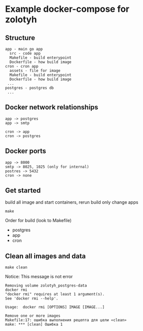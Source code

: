 # Example docker-compose for zolotyh


## Structure
```
app - main go app
  src - code app
  Makefile - build enterypoint
  Dockerfile - how build image 
cron - cron app
  assets - file for image
  Makefile - build enterypoint
  Dockerfile - how build image 
 ...
postgres - postgres db
 ...
```

## Docker network relationships
```
app -> postgres
app -> smtp

cron -> app
cron -> postgres
```

## Docker ports
```
app -> 8000
smtp -> 8025, 1025 (only for internal)
postres -> 5432
cron -> none
```

## Get started
build all image and start containers, rerun build only change apps
```
make
```
Order for build (look to Makefile)
* postgres
* app
* cron


## Clean all images and data
```
make clean
```

Notice: This message is not error
```
Removing volume zolotyh_postgres-data
docker rmi
"docker rmi" requires at least 1 argument(s).
See 'docker rmi --help'.

Usage:  docker rmi [OPTIONS] IMAGE [IMAGE...]

Remove one or more images
Makefile:17: ошибка выполнения рецепта для цели «clean»
make: *** [clean] Ошибка 1
```
